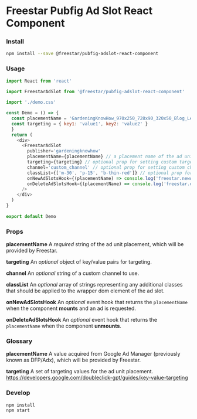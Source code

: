 # Freestar Pubfig Ad Slot React Component

### Install

```sh
npm install --save @freestar/pubfig-adslot-react-component
```

### Usage

```js
import React from 'react'
 
import FreestarAdSlot from '@freestar/pubfig-adslot-react-component'

import './demo.css'

const Demo = () => {
  const placementName = 'GardeningKnowHow_970x250_728x90_320x50_Blog_Leaderboard_'
  const targeting = { key1: 'value1', key2: 'value2' }
  }
  return (
    <div>
      <FreestarAdSlot
        publisher='gardeningknowhow'
        placementName={placementName} // a placement name of the ad unit, which will be provided by Freestar
        targeting={targeting} // optional prop for setting custom targeting values
        channel='custom_channel' // optional prop for setting custom channel
        classList={['m-30', 'p-15', 'b-thin-red']} // optional prop for styling the ad unit dom node wrapper
        onNewAdSlotsHook={(placementName) => console.log('freestar.newAdSlots() was called', {placementName})} // optional event hook that returns the placement name when the component mounts
        onDeleteAdSlotsHook={(placementName) => console.log('freestar.deleteAdSlots() was called', {placementName})} // optional event hook that returns the placement name when the component unmounts
      />
    </div>
  )
}
 
export default Demo
```

### Props

**placementName**
A *required* string of the ad unit placement, which will be provided by Freestar.

**targeting**
An *optional* object of key/value pairs for targeting.

**channel**
An *optional* string of a custom channel to use.

**classList**
An *optional* array of strings representing any additional classes that should be applied to the wrapper dom element of the ad slot.

**onNewAdSlotsHook**
An *optional* event hook that returns the `placementName` when the component **mounts** and an ad is requested.

**onDeleteAdSlotsHook**
An *optional* event hook that returns the `placementName` when the component **unmounts**.

### Glossary

**placementName**
A value acquired from Google Ad Manager (previously known as DFP/Adx), which will be provided by Freestar.

**targeting**
A set of targeting values for the ad unit placement. https://developers.google.com/doubleclick-gpt/guides/key-value-targeting

### Develop

```sh
npm install
npm start
```
